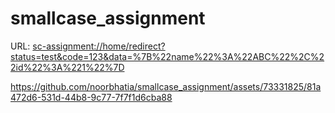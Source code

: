 # smallcase_assignment

URL: [sc-assignment://home/redirect?status=test&code=123&data=%7B%22name%22%3A%22ABC%22%2C%22id%22%3A%221%22%7D][link]


https://github.com/noorbhatia/smallcase_assignment/assets/73331825/81a472d6-531d-44b8-9c77-7f7f1d6cba88


[link]: <sc-assignment://home/redirect?status=test&code=123&data=%7B%22name%22%3A%22ABC%22%2C%22id%22%3A%221%22%7D>

